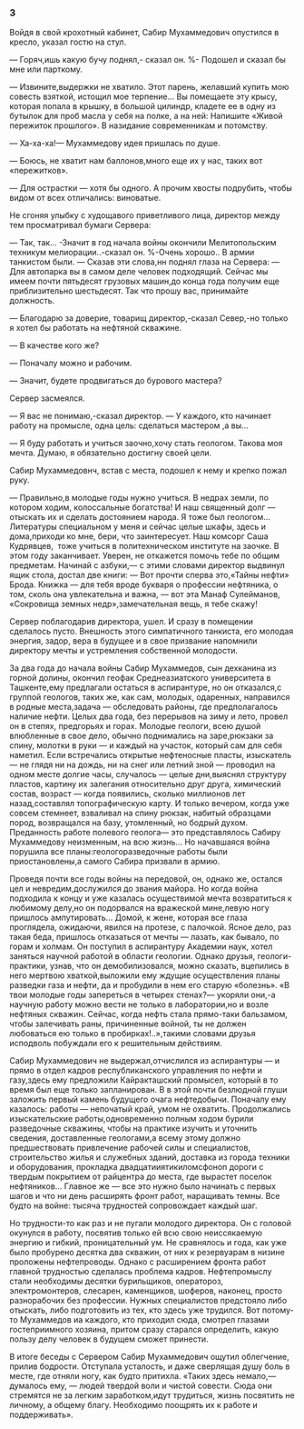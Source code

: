 ### 3

Войдя в свой крохотный кабинет, Сабир Мухаммедович опустился в кресло, указал гостю на стул.

— Горяч,ишь какую бучу поднял,- сказал он.
%- Подошел и сказал бы мне или парткому.

— Извините,выдержки не хватило.
Этот парень, желавший купить мою совесть взяткой, истощил мое терпение...
Вы помещаете эту крысу, которая попала в крышку, в большой цилиндр, кладете ее в одну из бутылок для проб масла у себя на полке, а на ней:
Напишите «Живой пережиток прошлого».
В назидание современникам и потомству.

— Ха-ха-ха!— Мухаммедову идея пришлась по душе.

— Боюсь, не хватит нам баллонов,много еще их у нас, таких вот «пережитков».

— Для острастки — хотя бы одного.
А прочим хвосты подрубить, чтобы видом от всех отличались: виноватые.

Не сгоняя улыбку с худощавого приветливого лица, директор между тем просматривал бумаги Сервера:

— Так, так...
-Значит в год начала войны окончили Мелитопольским техникум мелиорации..-сказал он.
%-Очень хорошо..
В армии танкистом были.
— Сказав эти слова,нн поднял глаза на Сервера:
— Для автопарка вы в самом деле человек подходящий.
Сейчас мы имеем почти пятьдесят грузовых машин,до конца года получим еще приблизительно шестьдесят.
Так что прошу вас, принимайте должность.

— Благодарю за доверие, товарищ директор,-сказал Север,-но только я хотел бы работать на нефтяной скважине.

— В качестве кого же?

— Поначалу можно и рабочим.

— Значит, будете продвигаться до бурового мастера?

Сервер засмеялся.



— Я вас не понимаю,-сказал директор.
— У каждого, кто начинает работу на промысле, одна цель: сделаться мастером ,а вы...

— Я буду работать и учиться заочно,хочу стать геологом.
Такова моя мечта.
Думаю, я обязательно достигну своей цели.

Сабир Мухаммедовнч, встав с места, подошел к нему и крепко пожал руку.

— Правильно,в молодые годы нужно учиться.
В недрах земли, по котором ходим, колоссальные богатства!
И наш священный долг — отыскать их и сделать достоянием народа.
Я тоже был геологом...
Литературы специальном у меня и сейчас целые шкафы, здесь и дома,приходи ко мне, бери, что заинтересует.
Наш комсорг Саша Кудрявцев,  тоже учиться в политехническом институте на заочке.
В этом году заканчивает.
Уверен, не откажется помочь тебе по общим предметам.
Начинай с азбуки,— с этими словами директор выдвинул ящик стола, достал две книги:
— Вот прочти сперва это,«Тайны нефти» Брода.
Книжка — для тебя вроде букваря о профессии нефтяника, о том, сколь она увлекательна и важна, — вот эта Манаф Сулейманов, «Сокровища земных недр»,замечательная вещь, я тебе скажу!

Сервер поблагодарив директора, ушел.
И сразу в помещении сделалось пусто.
Внешность этого симпатичного танкиста, его молодая энергия, задор, вера в будущее и в свое призвание напомнили директору мечты и устремления собственной молодости.

За два года до начала войны Сабир Мухаммедов, сын дехканина из горной долины, окончил геофак Среднеазиатского университета в Ташкенте,ему предлагали остаться в аспирантуре, но он отказался,с группой геологов, таких же, как сам, молодых, одаренных, направился в родные места,задача — обследовать районы, где предполагалось наличие нефти.
Целых два года, без перерывов на зиму и лето, провел он в степях, предгорьях и горах.
Молодые геологи, всею душой влюбленные в свое дело, обычно поднимались на заре,рюкзаки за спину, молотки в руки — и каждый на участок, который сам для себя наметил.
Если встречались открытые нефтеносные пласты, изыскатель — не глядя ни на дождь, ни на снег или летний зной — проводил на одном месте долгие часы, случалось — целые дни,выяснял структуру пластов, картину их залегания относительно друг друга, химический состав, возраст — когда появились, сколько миллионов лет назад,составлял топографическую карту.
И только вечером, когда уже совсем стемнеет, взваливал на спину рюкзак, набитый образцами пород, возвращался на базу, утомленный, но бодрый духом.
Преданность работе полевого геолога— это представлялось Сабиру Мухаммедову неизменным, на всю жизнь...
Но начавшаяся война порушила все планы:геологоразведочные работы были приостановлены,а самого Сабира призвали в армию.

Проведя почти все годы войны на передовой, он, однако же, остался цел и невредим,дослужился до звания майора.
Но когда война подходила к концу и уже казалась осуществимой мечта возвратиться к любимому делу,но он подорвался на вражеской мине,левую ногу пришлось ампутировать...
Домой, к жене, которая все глаза проглядела, ожидаючи, явился на протезе, с палочкой.
Ясное дело, раз такая беда, пришлось отказаться от мечты — лазать, как бывало, по горам и холмам.
Он поступил в аспирантуру Академии наук, хотел заняться научной работой в области геологии.
Однако друзья, геологи-практики, узнав, что он демобилизовался, можно сказать, вцепились в него мертвою хваткой,выложили ему ждущие осуществления планы разведки газа и нефти, да и пробудили в нем его старую «болезнь».
«В твои молодые годы запереться в четырех стенах?— укоряли они,-а научную работу можно вести не только в лаборатории,но и возле нефтяных скважин.
Сейчас, когда нефть стала прямо-таки бальзамом, чтобы залечивать раны, причиненные войной, ты не должен любоваться ею только в пробирках!..»,такими словами друзья исподволь побуждали его к решительным действиям.

Сабир Мухаммедович не выдержал,отчислился из аспирантуры — и прямо в отдел кадров республиканского управления по нефти и газу,здесь ему предложили Кайракташский промысел, который в то время был еще только запланирован.
В в этой почти безлюдной глуши заложить первый камень будущего очага нефтедобычи.
Поначалу ему казалось: работы — непочатый край, умом не охватить.
Продолжались изыскательские работы,одновременно полным ходом бурили разведочные скважины, чтобы на практике изучить и уточнить сведения, доставленные геологами,а всему этому должно предшествовать привлечение рабочей силы и специалистов, строительство жилья и служебных зданий, доставка из города техники и оборудования, прокладка двадцатииятикиломсфоноп дороги с твердым покрытием от райцентра до места, где вырастет поселок нефтяников...
Главное же — все это нужно было начинать с первых шагов и что ни день расширять фронт работ, наращивать темны.
Все будто на войне: тысяча трудностей сопровождает каждый шаг.

Но трудности-то как раз и не пугали молодого директора.
Он с головой окунулся в работу, посвятив только ей всю свою неиссякаемую энергию и гибкий, проницательный ум.
Не сравнялось и года, как уже было пробурено десятка два скважин, от них к резервуарам в низине проложены нефтепроводы.
Однако с расширением фронта работ главной трудностью сделалась проблема кадров.
Нефтепромыслу стали необходимы десятки бурильщиков, оператороз, электромонтеров, слесарен, каменщиков, шоферов, наконец, просто разнорабочих без профессии.
Нужных специалистов предстояло либо отыскать, либо подготовить из тех, кто здесь уже трудился.
Вот потому-то Мухаммедов иа каждого, кто приходил сюда, смотрел глазами гостеприимного хозяина, притом сразу старался определить, какую пользу делу человек в будущем сможет принести.

В итоге беседы с Сервером Сабир Мухаммедович ощутил облегчение, прилив бодрости.
Отступала усталость, и даже сверлящая душу боль в месте, где отняли ногу, как будто притихла.
«Таких здесь немало,— думалось ему, — людей твердой воли и чистой совести.
Сюда они стремятся не за легким заработком,идут трудиться, жизнь посвятить не личному, а общему благу.
Необходимо поощрять их к работе и поддерживать».
